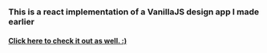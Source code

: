 ### This is a react implementation of a VanillaJS design app I made earlier

#### [Click here to check it out as well. :)](https://github.com/nyestemiki/Phones)